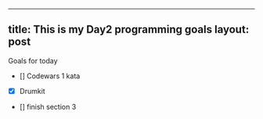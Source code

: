 
---
title: This is my Day2 programming goals
layout: post
---

Goals for today
- [] Codewars 1 kata
- [X] Drumkit
- [] finish section 3
